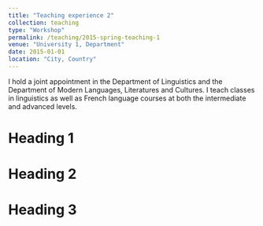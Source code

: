 ```yaml
---
title: "Teaching experience 2"
collection: teaching
type: "Workshop"
permalink: /teaching/2015-spring-teaching-1
venue: "University 1, Department"
date: 2015-01-01
location: "City, Country"
---
```


I hold a joint appointment in the Department of Linguistics and the Department of Modern Languages, Literatures and Cultures. I teach classes in linguistics as well as French language courses at both the intermediate and advanced levels.


Heading 1
======

Heading 2
======

Heading 3
======
